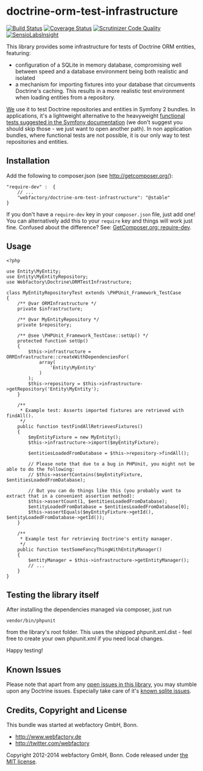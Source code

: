 doctrine-orm-test-infrastructure
================================

[![Build Status](https://travis-ci.org/webfactory/doctrine-orm-test-infrastructure.svg?branch=master)](https://travis-ci.org/webfactory/doctrine-orm-test-infrastructure)
[![Coverage Status](https://img.shields.io/coveralls/webfactory/doctrine-orm-test-infrastructure.svg)](https://coveralls.io/r/webfactory/doctrine-orm-test-infrastructure?branch=master)
[![Scrutinizer Code Quality](https://scrutinizer-ci.com/g/webfactory/doctrine-orm-test-infrastructure/badges/quality-score.png?b=master)](https://scrutinizer-ci.com/g/webfactory/doctrine-orm-test-infrastructure/?branch=master)
[![SensioLabsInsight](https://insight.sensiolabs.com/projects/ee876bf5-48d3-40ce-a488-3fafc5f776d7/mini.png)](https://insight.sensiolabs.com/projects/ee876bf5-48d3-40ce-a488-3fafc5f776d7)

This library provides some infrastructure for tests of Doctrine ORM entities, featuring:

- configuration of a SQLite in memory database, compromising well between speed and a database environment being both
  realistic and isolated 
- a mechanism for importing fixtures into your database that circumvents Doctrine's caching. This results in a more
  realistic test environment when loading entities from a repository.

[We](https://www.webfactory.de/) use it to test Doctrine repositories and entities in Symfony 2 bundles. In
applications, it's a lightweight alternative to the heavyweight [functional tests suggested in the Symfony documentation](http://symfony.com/doc/current/cookbook/testing/doctrine.html)
(we don't suggest you should skip those - we just want to open another path). In non application bundles, where
functional tests are not possible, it is our only way to test repositories and entities.


Installation
------------

Add the following to composer.json (see http://getcomposer.org/):

    "require-dev" :  {
        // ...
        "webfactory/doctrine-orm-test-infrastructure": "@stable"
    }

If you don't have a `require-dev` key in your `composer.json` file, just
add one! You can alternatively add this to your `require` key and things
will work just fine. Confused about the difference? See:
[GetComposer.org: require-dev](https://getcomposer.org/doc/04-schema.md#require-dev).


Usage
-----

    <?php
    
    use Entity\MyEntity;
    use Entity\MyEntityRepository;
    use Webfactory\Doctrine\ORMTestInfrastructure;
    
    class MyEntityRepositoryTest extends \PHPUnit_Framework_TestCase
    {
        /** @var ORMInfrastructure */
        private $infrastructure;
        
        /** @var MyEntityRepository */
        private $repository;
        
        /** @see \PHPUnit_Framework_TestCase::setUp() */
        protected function setUp()
        {
            $this->infrastructure = ORMInfrastructure::createWithDependenciesFor(
                array(
                    'Entity\MyEntity'
                )
            );
            $this->repository = $this->infrastructure->getRepository('Entity\MyEntity');
        }
        
        /**
         * Example test: Asserts imported fixtures are retrieved with findAll().
         */
        public function testFindAllRetrievesFixtures()
        {
            $myEntityFixture = new MyEntity();
            $this->infrastructure->import($myEntityFixture);
            
            $entitiesLoadedFromDatabase = $this->repository->findAll();

            // Please note that due to a bug in PHPUnit, you might not be able to do the following:
            // $this->assertContains($myEntityFixture, $entitiesLoadedFromDatabase);

            // But you can do things like this (you probably want to extract that in a convenient assertion method):
            $this->assertCount(1, $entitiesLoadedFromDatabase);
            $entityLoadedFromDatabase = $entitiesLoadedFromDatabase[0];
            $this->assertEquals($myEntityFixture->getId(), $entityLoadedFromDatabase->getId());
        }
        
        /**
         * Example test for retrieving Doctrine's entity manager.
         */
        public function testSomeFancyThingWithEntityManager()
        {
            $entityManager = $this->infrastructure->getEntityManager();
            // ...
        }
    }
    

Testing the library itself
--------------------------

After installing the dependencies managed via composer, just run

    vendor/bin/phpunit

from the library's root folder. This uses the shipped phpunit.xml.dist - feel free to create your own phpunit.xml if you
need local changes.

Happy testing!


Known Issues
------------

Please note that apart from any [open issues in this library](https://github.com/webfactory/doctrine-orm-test-infrastructure/issues), you
may stumble upon any Doctrine issues. Especially take care of it's [known sqlite issues](http://doctrine-dbal.readthedocs.org/en/latest/reference/known-vendor-issues.html#sqlite).


Credits, Copyright and License
------------------------------

This bundle was started at webfactory GmbH, Bonn.

- <http://www.webfactory.de>
- <http://twitter.com/webfactory>

Copyright 2012-2014 webfactory GmbH, Bonn. Code released under [the MIT license](LICENSE).
